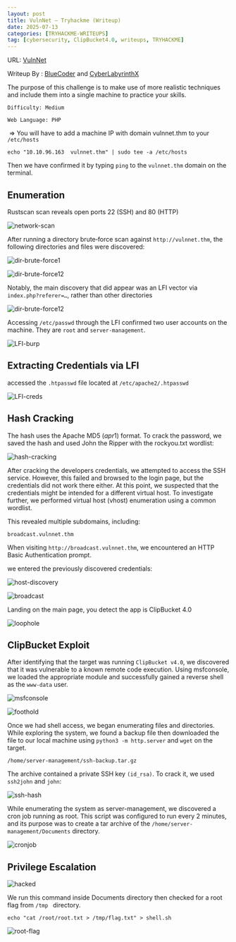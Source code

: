 ```yaml
---
layout: post
title: VulnNet — Tryhackme (Writeup)
date: 2025-07-13
categories: [TRYHACKME-WRITEUPS]
tag: [cybersecurity, ClipBucket4.0, writeups, TRYHACKME]
---
```


URL: [VulnNet](https://tryhackme.com/room/vulnnet1)

Writeup By : [BlueCoder](https://tryhackme.com/p/blueCoder) and [CyberLabyrinthX](https://cyberlabyrinthx.medium.com/)

The purpose of this challenge is to make use of more realistic techniques and include them into a single machine to practice your skills.

`Difficulty: Medium`

`Web Language: PHP`

﻿ => ﻿You will have to add a machine IP with domain vulnnet.thm to your `/etc/hosts`

```console
echo "10.10.96.163  vulnnet.thm" | sudo tee -a /etc/hosts

```

Then we have confirmed it by typing `ping` to the `vulnnet.thm` domain on the terminal.

## Enumeration

Rustscan scan reveals open ports 22 (SSH) and 80 (HTTP)

![network-scan](/images/tryhackme-Vulnnet/nmap-scan.jpg)

After running a directory brute‑force scan against `http://vulnnet.thm`, the following directories and files were discovered:

![dir-brute-force1](/images/tryhackme-Vulnnet/dir-bruteforce.jpg)

![dir-brute-force12](/images/tryhackme-Vulnnet/dir-bruteforce2.jpg)

Notably, the main discovery that did appear was an LFI vector via `index.php?referer=…`, rather than other directories

![dir-brute-force12](/images/tryhackme-Vulnnet/vulnerable-param.jpg)

Accessing `/etc/passwd` through the LFI confirmed two user accounts on the machine. They are `root` and `server-management`.

![LFI-burp](/images/tryhackme-Vulnnet/lfi-burpsuite.jpg)

## Extracting Credentials via LFI

 accessed the `.htpasswd` file located at `/etc/apache2/.htpasswd`

![LFI-creds](/images/tryhackme-Vulnnet/creds.jpg)

## Hash Cracking

The hash uses the Apache MD5 ($apr1$) format. To crack the password, we saved the hash and used John the Ripper with the rockyou.txt wordlist:

![hash-cracking](/images/tryhackme-Vulnnet/hash-cracking.jpg)

After cracking the developers credentials, we attempted to access the SSH service. However, this failed and browsed to the login page, but the credentials did not work there either. At this point, we suspected that the credentials might be intended for a different virtual host. To investigate further, we performed virtual host (vhost) enumeration using a common wordlist.

This revealed multiple subdomains, including:

`broadcast.vulnnet.thm`

When visiting `http://broadcast.vulnnet.thm`, we encountered an HTTP Basic Authentication prompt.

we entered the previously discovered credentials:

![host-discovery](/images/tryhackme-Vulnnet/host-discovery.jpg)


![broadcast](/images/tryhackme-Vulnnet/broadcast.jpg)

Landing on the main page, you detect the app is ClipBucket 4.0

![loophole](/images/tryhackme-Vulnnet/loophole.jpg)

## ClipBucket Exploit

After identifying that the target was running `ClipBucket v4.0`, we discovered that it was vulnerable to a known remote code execution. Using msfconsole, we loaded the appropriate module and successfully gained a reverse shell as the `www-data` user.



![msfconsole](/images/tryhackme-Vulnnet/meterpreter.jpg)

![foothold](/images/tryhackme-Vulnnet/www-data.jpg)

Once we had shell access, we began enumerating files and directories. While exploring the system, we found a backup file then downloaded the file to our local machine using `python3 -m http.server` and `wget` on the target.

`/home/server-management/ssh-backup.tar.gz`

The archive contained a private SSH key `(id_rsa)`. To crack it, we used `ssh2john` and `john`:


![ssh-hash](/images/tryhackme-Vulnnet/hash-cracked.jpg)


While enumerating the system as server-management, we discovered a cron job running as root. This script was configured to run every 2 minutes, and its purpose was to create a tar archive of the `/home/server-management/Documents` directory.

![cronjob](/images/tryhackme-Vulnnet/cron.jpg)

## Privilege Escalation

![hacked](https://media4.giphy.com/media/v1.Y2lkPTc5MGI3NjExdWQ2dXdwdW5hMno2ZjZ3YmxndGloZXlyamQ5dGp3ejBheXJxazh6dCZlcD12MV9pbnRlcm5hbF9naWZfYnlfaWQmY3Q9Zw/LPU3Ahx6wGsRCDVgV0/giphy.gif)

We run this command inside Documents directory then checked for a root flag from `/tmp ` directory.

```console
echo "cat /root/root.txt > /tmp/flag.txt" > shell.sh
```

![root-flag](/images/tryhackme-Vulnnet/root.jpg)

